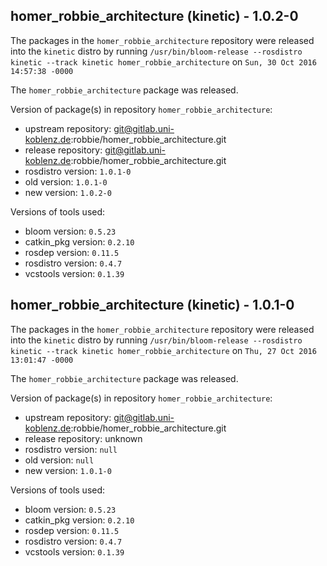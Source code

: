 ## homer_robbie_architecture (kinetic) - 1.0.2-0

The packages in the `homer_robbie_architecture` repository were released into the `kinetic` distro by running `/usr/bin/bloom-release --rosdistro kinetic --track kinetic homer_robbie_architecture` on `Sun, 30 Oct 2016 14:57:38 -0000`

The `homer_robbie_architecture` package was released.

Version of package(s) in repository `homer_robbie_architecture`:

- upstream repository: git@gitlab.uni-koblenz.de:robbie/homer_robbie_architecture.git
- release repository: git@gitlab.uni-koblenz.de:robbie/homer_robbie_architecture.git
- rosdistro version: `1.0.1-0`
- old version: `1.0.1-0`
- new version: `1.0.2-0`

Versions of tools used:

- bloom version: `0.5.23`
- catkin_pkg version: `0.2.10`
- rosdep version: `0.11.5`
- rosdistro version: `0.4.7`
- vcstools version: `0.1.39`


## homer_robbie_architecture (kinetic) - 1.0.1-0

The packages in the `homer_robbie_architecture` repository were released into the `kinetic` distro by running `/usr/bin/bloom-release --rosdistro kinetic --track kinetic homer_robbie_architecture` on `Thu, 27 Oct 2016 13:01:47 -0000`

The `homer_robbie_architecture` package was released.

Version of package(s) in repository `homer_robbie_architecture`:

- upstream repository: git@gitlab.uni-koblenz.de:robbie/homer_robbie_architecture.git
- release repository: unknown
- rosdistro version: `null`
- old version: `null`
- new version: `1.0.1-0`

Versions of tools used:

- bloom version: `0.5.23`
- catkin_pkg version: `0.2.10`
- rosdep version: `0.11.5`
- rosdistro version: `0.4.7`
- vcstools version: `0.1.39`


